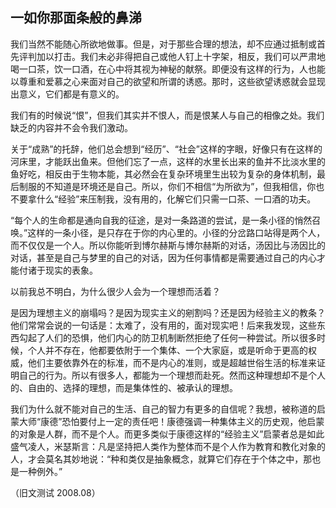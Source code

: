 ## 一如你那面条般的鼻涕

我们当然不能随心所欲地做事。但是，对于那些合理的想法，却不应通过抵制或首先评判加以打击。我们未必非得把自己或他人钉上十字架，相反，我们可以严肃地喝一口茶，饮一口酒，在心中将其视为神秘的献祭。即便没有这样的行为，人也能以尊重和爱慕之心来面对自己的欲望和所谓的诱惑。那时，这些欲望诱惑就会显现出意义，它们都是有意义的。

我们有的时候说“恨”，但我们其实并不恨人，而是恨某人与自己的相像之处。我们缺乏的内容并不会令我们激动。

关于“成熟”的托辞，他们总会想到“经历”、“社会”这样的字眼，好像只有在这样的河床里，才能跃出鱼来。但他们忘了一点，这样的水里长出来的鱼并不比淡水里的鱼好吃，相反由于生物本能，其必然会在复杂环境里生出较为复杂的身体机制，最后制服的不知道是环境还是自己。所以，你们不相信“为所欲为”，但我相信，你也不要拿什么“经验”来压制我，没有用的，化解它们只需一口茶、一口酒的功夫。

“每个人的生命都是通向自我的征途，是对一条路道的尝试，是一条小径的悄然召唤。”这样的一条小径，是只存在于你的内心里的。小径的分岔路口站得是两个人，而不仅仅是一个人。所以你能听到博尔赫斯与博尔赫斯的对话，汤因比与汤因比的对话，甚至是自己与梦里的自己的对话，因为任何事情都是需要通过自己的内心才能付诸于现实的表象。

以前我总不明白，为什么很少人会为一个理想而活着？

是因为理想主义的崩塌吗？是因为现实主义的剜割吗？还是因为经验主义的教条？他们常常会说的一句话是：太难了，没有用的，面对现实吧！后来我发现，这些东西勾起了人们的恐惧，他们内心的防卫机制断然拒绝了任何一种尝试。所以很多时候，个人并不存在，他都要依附于一个集体、一个大家庭，或是听命于更高的权威，他们主要依靠外在的标准，而不是内心的准则，或是超越世俗生活的标准来证明自己的行为。所以有很多人，都能为一个理想而赴死。然而这种理想却不是个人的、自由的、选择的理想，而是集体性的、被承认的理想。

我们为什么就不能对自己的生活、自己的智力有更多的自信呢？我想，被称道的启蒙大师“康德”恐怕要付上一定的责任吧！康德强调一种集体主义的历史观，他启蒙的对象是人群，而不是个人。而更多类似于康德这样的“经验主义”启蒙者总是如此盛气凌人，米瑟斯言：凡是坚持把人类作为整体而不是个人作为教育和教化对象的人，才会莫名其妙地说：“种和类仅是抽象概念，就算它们存在于个体之中，那也是一种例外。”

（旧文测试 2008.08）
